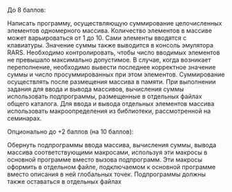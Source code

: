 До 8 баллов:

Написать программу, осуществляющую суммирование целочисленных элементов одномерного массива. Количество элементов в массиве может варьироваться от 1 до 10. Сами элементы вводятся с клавиатуры. Значение суммы также выводится в консоль эмулятора RARS. Необходимо контролировать, чтобы число вводимых элементов не превышало максимально допустимое. В случае, когда возникает переполнение, необходимо вывести последнее корректное значение суммы и число просуммированных при этом элементов. Суммирование осуществлять после размещения массива в памяти. При выполнении задания для ввода и вывода массивов, вычисления суммы использовать подпрограммы, размещенные в отдельных файлах общего каталога. Для ввода и вывода отдельных элементов массива использовать макроопределения из библиотеки, рассмотренной на семинарах.

Опционально до +2 баллов (на 10 баллов):

Обернуть подпрограммы ввода массива, вычисления суммы, вывода массива соответствующими макросами, используя эти макросы в основной программе вместо вызова подпрограмм. Эти макросы оформить в отдельном файле, подключаемом к основной программе вместо описания в ней глобальных точек. Подпрограммы должны также оставаться в отдельных файлах
